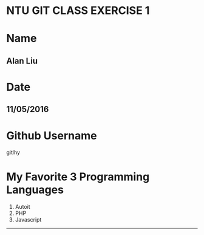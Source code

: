 # NTU GIT CLASS EXERCISE 1

Name
====
Alan Liu
--------


Date
====
11/05/2016
----------


Github Username
================
gitlhy


My Favorite 3 Programming Languages
===================================
1. Autoit
1. PHP
1. Javascript

---

